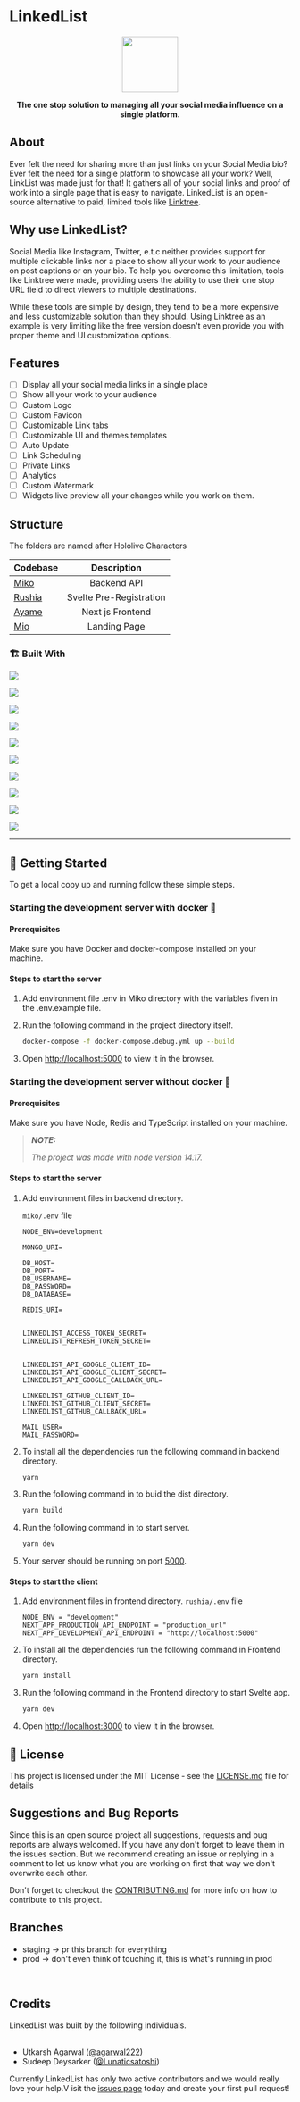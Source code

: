 # LinkedList

<a href="#">
<p align="center">
<img height=100 src="./assets/images/linkedlist_logo.png"/>
</p>
</a>
<p align="center">
  <strong>The one stop solution to managing all your social media influence on a single platform.</strong>
</p>

## About 
Ever felt the need for sharing more than just links on your Social Media bio? Ever felt the need for a single platform to showcase all your work? Well, LinkList was made just for that! It gathers all of your social links and proof of work into a single page that is easy to navigate. LinkedList is an open-source alternative to paid, limited tools like [Linktree](https://linktr.ee/).

## Why use LinkedList?

Social Media like Instagram, Twitter, e.t.c neither provides support for multiple clickable links nor a place to show all your work to your audience on post captions or on your bio. To help you overcome this limitation, tools like Linktree were made, providing users the ability to use their one stop URL field to direct viewers to multiple destinations.

While these tools are simple by design, they tend to be a more expensive and less customizable solution than they should. Using Linktree as an example is very limiting like the free version doesn't even provide you with proper theme and UI customization options.

## Features

* [ ] Display all your social media links in a single place
* [ ] Show all your work to your audience
* [ ] Custom Logo
* [ ] Custom Favicon
* [ ] Customizable Link tabs
* [ ] Customizable UI and themes templates
* [ ] Auto Update
* [ ] Link Scheduling
* [ ] Private Links
* [ ] Analytics
* [ ] Custom Watermark
* [ ] Widgets
live preview all your changes while you work on them.

## Structure
The folders are named after Hololive Characters

| Codebase              |      Description          |
| :-------------------- | :-----------------------: |
| [Miko](miko)          |      Backend API          |
| [Rushia](rushia)      |  Svelte Pre-Registration  |
| [Ayame](ayame)        |    Next js Frontend       |
| [Mio](mio)            |      Landing Page         |

### 🏗️ Built With

<div>

[<img src="https://img.shields.io/badge/-Next-FFFFFF?style=for-the-badge&labelColor=black&logo=nextdotjs&logoColor=white">](https://nextjs.org/)

[<img src="https://img.shields.io/badge/Redux-593D88?style=for-the-badge&labelColor=black&logo=redux&logoColor=white">](https://redux.js.org/)

[<img src="https://img.shields.io/badge/-Svelte-FD5602?style=for-the-badge&labelColor=black&logo=svelte&logoColor=FD5602">](https://svelte.dev/)

[<img src="https://img.shields.io/badge/-SCSS-cc6699?style=for-the-badge&labelColor=black&logo=sass&logoColor=cc6699">](https://sass-lang.com/)

[<img src="https://img.shields.io/badge/Tailwind_CSS-38B2AC?style=for-the-badge&labelColor=black&logo=tailwind-css&logoColor=white" >](https://tailwindcss.com/)

[<img src="https://img.shields.io/badge/-Nodejs-3C873A?style=for-the-badge&labelColor=black&logo=node.js&logoColor=3C873A">](https://nodejs.org/en/)

[<img src="https://img.shields.io/badge/-PostgresQL-00758f?style=for-the-badge&labelColor=black&logo=postgresql&logoColor=00758f" >](https://www.postgresql.org/)

[<img src="https://img.shields.io/badge/-MongoDB-3fa037?style=for-the-badge&labelColor=black&logo=mongodb&logoColor=3fa037">](https://www.mongodb.com/1)

[<img src="https://img.shields.io/badge/redis-CC0000.svg?&style=for-the-badge&labelColor=black&logo=redis&logoColor=white">](https://redis.io/)

[<img src="https://img.shields.io/badge/-Typescript-007acc?style=for-the-badge&labelColor=black&logo=typescript&logoColor=007acc">](https://www.typescriptlang.org/)

</div>

---

## 🧩 Getting Started

To get a local copy up and running follow these simple steps.

### Starting the development server with docker 🐳

#### Prerequisites

Make sure you have Docker and docker-compose installed on your machine.

#### Steps to start the server

1. Add environment file .env in Miko directory with the variables fiven in the .env.example file.
2. Run the following command in the project directory itself.

      ```sh
      docker-compose -f docker-compose.debug.yml up --build
      ```

3. Open <http://localhost:5000> to view it in the browser.

### Starting the development server without docker 📡

#### Prerequisites

Make sure you have Node, Redis and TypeScript installed on your machine.

> **_NOTE:_**
>
>_The project was made with node version 14.17._

#### Steps to start the server 

1. Add environment files in backend directory.

      `miko/.env` file

      ```env
      NODE_ENV=development

      MONGO_URI=

      DB_HOST=
      DB_PORT=
      DB_USERNAME=
      DB_PASSWORD=
      DB_DATABASE=

      REDIS_URI=


      LINKEDLIST_ACCESS_TOKEN_SECRET=
      LINKEDLIST_REFRESH_TOKEN_SECRET=


      LINKEDLIST_API_GOOGLE_CLIENT_ID=
      LINKEDLIST_API_GOOGLE_CLIENT_SECRET=
      LINKEDLIST_API_GOOGLE_CALLBACK_URL=

      LINKEDLIST_GITHUB_CLIENT_ID=
      LINKEDLIST_GITHUB_CLIENT_SECRET=
      LINKEDLIST_GITHUB_CALLBACK_URL=

      MAIL_USER=
      MAIL_PASSWORD=
      ```

2. To install all the dependencies run the following command in backend directory.

      ```sh
      yarn 
      ```

3. Run the following command in to buid the dist directory.

      ```sh
      yarn build
      ```

4. Run the following command in to start server.

      ```sh
      yarn dev
      ```

5. Your server should be running on port [5000](http://localhost:5000).


#### Steps to start the client

1. Add environment files in frontend directory.
      `rushia/.env` file

      ```env
      NODE_ENV = "development"
      NEXT_APP_PRODUCTION_API_ENDPOINT = "production_url"
      NEXT_APP_DEVELOPMENT_API_ENDPOINT = "http://localhost:5000"
      ```

2. To install all the dependencies run the following command in Frontend directory.

      ```sh
      yarn install
      ```

3. Run the following command in the Frontend directory to start Svelte app.

      ```sh
      yarn dev
      ```

5. Open <http://localhost:3000> to view it in the browser.

## 🔐 License

This project is licensed under the MIT License - see the [LICENSE.md](LICENSE.md) file for details

## Suggestions and Bug Reports
Since this is an open source project all suggestions, requests and bug reports are always welcomed. If you have any don't forget to leave them in the issues section. But we recommend creating an issue or replying in a comment to let us know what you are working on first that way we don't overwrite each other.

Don't forget to checkout the [CONTRIBUTING.md](CONTRIBUTING.md) for more info on how to contribute to this project.

## Branches

- staging -> pr this branch for everything
- prod -> don't even think of touching it, this is what's running in prod

<br>
<h2 id="credits">Credits</h2>
LinkedList was built by the following individuals.<br><br>
<ul>
    <li>Utkarsh Agarwal (<a target="_blank" href="https://github.com/agarwal222">@agarwal222</a>)</li>
    <li>Sudeep Deysarker (<a target="_blank" href="https://github.com/Lunaticsatoshi">@Lunaticsatoshi</a>)</li>
</ul>

Currently LinkedList has only two active contributors and we would really love your help.V isit the <a target="_blank" href="https://github.com/OtakuStanYoutube/LinkedList/issues">issues page</a> today and create your first pull request!
